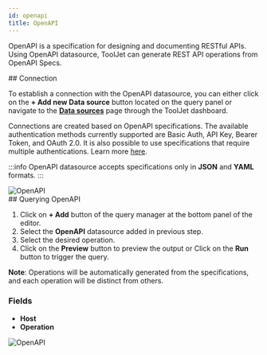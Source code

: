 ```yaml
---
id: openapi
title: OpenAPI
---
```


OpenAPI is a specification for designing and documenting RESTful APIs. Using OpenAPI datasource, ToolJet can generate REST API operations from OpenAPI Specs.

<div>
## Connection

To establish a connection with the OpenAPI datasource, you can either click on the **+ Add new Data source** button located on the query panel or navigate to the **[Data sources](/docs/data-sources/overview)** page through the ToolJet dashboard.

Connections are created based on OpenAPI specifications. The available authentication methods currently supported are Basic Auth, API Key, Bearer Token, and OAuth 2.0. It is also possible to use specifications that require multiple authentications. Learn more [here](https://swagger.io/docs/specification/authentication/).

:::info
OpenAPI datasource accepts specifications only in **JSON** and **YAML** formats.
:::

<img className="screenshot-full" src="/img/datasource-reference/openapi/openapiconnect-v2.png" alt="OpenAPI" />

</div>

<div>
## Querying OpenAPI

1. Click on **+ Add** button of the query manager at the bottom panel of the editor.
2. Select the **OpenAPI** datasource added in previous step.
3. Select the desired operation.
4. Click on the **Preview** button to preview the output or Click on the **Run** button to trigger the query.

**Note**: Operations will be automatically generated from the specifications, and each operation will be distinct from others.

### Fields

- **Host**
- **Operation**

<img className="screenshot-full" src="/img/datasource-reference/openapi/query.png" alt="OpenAPI" />

</div>
